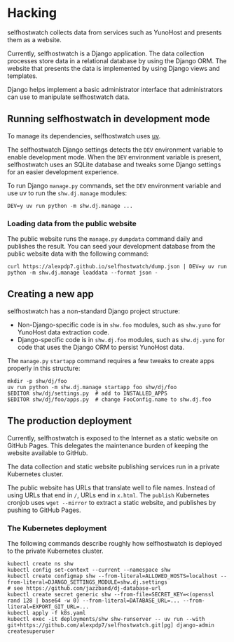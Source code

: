 # Hacking

selfhostwatch collects data from services such as YunoHost and presents them as a website.

Currently, selfhostwatch is a Django application.
The data collection processes store data in a relational database by using the Django ORM.
The website that presents the data is implemented by using Django views and templates.

Django helps implement a basic administrator interface that administrators can use to manipulate selfhostwatch data.

## Running selfhostwatch in development mode

To manage its dependencies, selfhostwatch uses [uv](https://github.com/astral-sh/uv).

The selfhostwatch Django settings detects the `DEV` environment variable to enable development mode.
When the `DEV` environment variable is present, selfhostwatch uses an SQLite database and tweaks some Django settings for an easier development experience.

To run Django `manage.py` commands, set the `DEV` environment variable and use uv to run the `shw.dj.manage` modules:

```
DEV=y uv run python -m shw.dj.manage ...
```

### Loading data from the public website

The public website runs the `manage.py` `dumpdata` command daily and publishes the result.
You can seed your development database from the public website data with the following command:

```
curl https://alexpdp7.github.io/selfhostwatch/dump.json | DEV=y uv run python -m shw.dj.manage loaddata --format json -
```

## Creating a new app

selfhostwatch has a non-standard Django project structure:

* Non-Django-specific code is in `shw.foo` modules, such as `shw.yuno` for YunoHost data extraction code.
* Django-specific code is in `shw.dj.foo` modules, such as `shw.dj.yuno` for code that uses the Django ORM to persist YunoHost data.

The `manage.py` `startapp` command requires a few tweaks to create apps properly in this structure:

```
mkdir -p shw/dj/foo
uv run python -m shw.dj.manage startapp foo shw/dj/foo
$EDITOR shw/dj/settings.py  # add to INSTALLED_APPS
$EDITOR shw/dj/foo/apps.py  # change FooConfig.name to shw.dj.foo
```

## The production deployment

Currently, selfhostwatch is exposed to the Internet as a static website on GitHub Pages.
This delegates the maintenance burden of keeping the website available to GitHub.

The data collection and static website publishing services run in a private Kubernetes cluster.

The public website has URLs that translate well to file names.
Instead of using URLs that end in `/`, URLs end in `x.html`.
The `publish` Kubernetes cronjob uses `wget --mirror` to extract a static website, and publishes by pushing to GitHub Pages.

### The Kubernetes deployment

The following commands describe roughly how selfhostwatch is deployed to the private Kubernetes cluster.

```
kubectl create ns shw
kubectl config set-context --current --namespace shw
kubectl create configmap shw --from-literal=ALLOWED_HOSTS=localhost --from-literal=DJANGO_SETTINGS_MODULE=shw.dj.settings
# see https://github.com/jazzband/dj-database-url
kubectl create secret generic shw --from-file=SECRET_KEY=<(openssl rand 128 | base64 -w 0) --from-literal=DATABASE_URL=... --from-literal=EXPORT_GIT_URL=...
kubectl apply -f k8s.yaml
kubectl exec -it deployments/shw shw-runserver -- uv run --with git+https://github.com/alexpdp7/selfhostwatch.git[pg] django-admin createsuperuser
```
